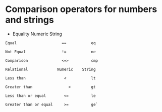 # Comparison operators for numbers and strings

- Equality              Numeric 	String
```
Equal  	                 == 	      eq
```
```
Not Equal 	             != 	      ne
```
```
Comparison 	             <=> 	      cmp
```
```
Relational             Numeric 	  String
```
```
Less than 	              < 	      lt
```
```
Greater than 	            > 	      gt
```
```
Less than or equal 	      <= 	      le
```
```
Greater than or equal     >= 	      ge`
```
